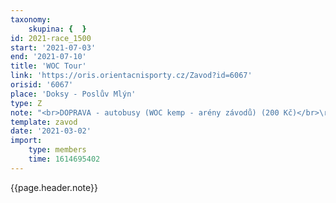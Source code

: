 ```yaml
---
taxonomy:
    skupina: {  }
id: 2021-race_1500
start: '2021-07-03'
end: '2021-07-10'
title: 'WOC Tour'
link: 'https://oris.orientacnisporty.cz/Zavod?id=6067'
orisid: '6067'
place: 'Doksy - Poslův Mlýn'
type: Z
note: "<br>DOPRAVA - autobusy (WOC kemp - arény závodů) (200 Kč)</br>\r\n<br>PŘEDPLATNÉ - roční předplatné časopisu Svět běhu (99 Kč)</br>\r\n<br>UBYTOVÁNÍ - budova (osoba/pobyt) (2100 Kč)</br>\r\n<br>UBYTOVÁNÍ - chatky (osoba/pobyt) (1400 Kč)</br>\r\n<br>UBYTOVÁNÍ - obytné vozy (osoba/pobyt) - bez připojení elektřiny, vody (700 Kč)</br>\r\n<br>UBYTOVÁNÍ - stan (osoba/pobyt) (700 Kč)\r\n</br>"
template: zavod
date: '2021-03-02'
import:
    type: members
    time: 1614695402
---
```


{{page.header.note}}
